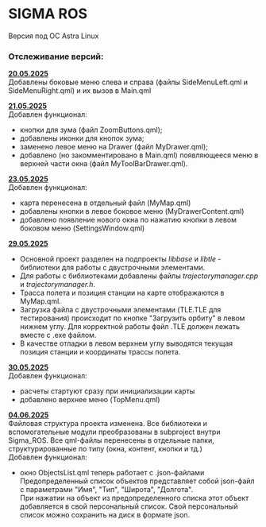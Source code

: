 <H1>SIGMA ROS</H1>
Версия под ОС Astra Linux

<H3>Отслеживание версий:</H3>

<ins>**20.05.2025**</ins>  
Добавлены боковые меню слева и справа (файлы SideMenuLeft.qml и SideMenuRight.qml) и их вызов в Main.qml

<ins>**21.05.2025**</ins>  
Добавлен функционал:
- кнопки для зума (файл ZoomButtons.qml);
- добавлены иконки для кнопок зума;
- заменено левое меню на Drawer (файл MyDrawer.qml);
- добавлено (но закомментировано в Main.qml) появляющееся меню в верхней части окна (файл MyToolBarDrawer.qml).

<ins>**23.05.2025**</ins>  
Добавлен функционал:
- карта перенесена в отдельный файл (MyMap.qml)
- добавлены кнопки в левое боковое меню (MyDrawerContent.qml)
- добавлено появление нового окна по нажатию кнопки в левом боковом меню (SettingsWindow.qml)

<ins>**29.05.2025**</ins>  
- Основной проект разделен на подпроекты *libbase* и *libtle* - библиотеки для работы с двустрочными элементами.  
- Для работы с библиотеками добавлены файлы *trajectorymanager.cpp* и *trajectorymanager.h*.  
- Трасса полета и позиция станции на карте отображаются в MyMap.qml.  
- Загрузка файла с двустрочными элементами (TLE.TLE для тестирования) происходит по кнопке "Загрузить орбиту" в левом нижнем углу. Для корректной работы файл .TLE должен лежать вместе с .exe файлом.  
- В качестве отладки в левом верхнем углу выводятся текущая позиция станции и координаты трассы полета.  

<ins>**30.05.2025**</ins>  
Добавлен функционал:
- расчеты стартуют сразу при инициализации карты  
- добавлено верхнее меню (TopMenu.qml)

<ins>**04.06.2025**</ins>  
Файловая структура проекта изменена. Все библиотеки и вспомогательные модули преобразованы в subproject внутри Sigma_ROS. Все qml-файлы перенесены в отдельные папки, структурированные по типу (окна, контент, кнопки и тд.)  
Добавлен функционал:
- окно ObjectsList.qml теперь работает с .json-файлами
  Предопределенный список объектов представляет собой json-файл с параметрами "Имя", "Тип", "Широта", "Долгота".  
  При нажатии на объект из предопределенного списка этот объект добавляется в свой персональный список.
  Свой персональный список можно сохранить на диск в формате json.  
